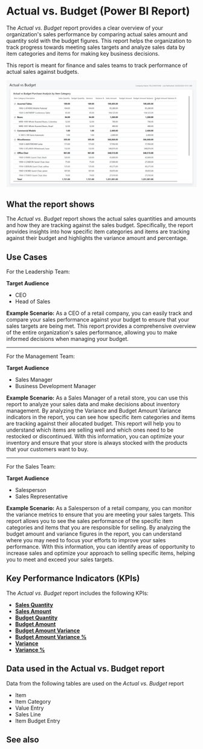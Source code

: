 # Actual vs. Budget (Power BI Report)

The _Actual vs. Budget_ report provides a clear overview of your organization's sales performance by comparing actual sales amount and quantity sold with the budget figures. This report helps the organization to track progress towards meeting sales targets and analyze sales data by item categories and items for making key business decisions.


This report is meant for finance and sales teams to track performance of actual sales against budgets.

![Sales Actual vs. Budget screenshot](/business-central/media/sales/sales-actual-vs-budget.png "Sales Actual vs. Budget - Screenshot")

## What the report shows

The _Actual vs. Budget_ report shows the actual sales quantities and amounts and how they are tracking against the sales budget. Specifically, the report provides insights into how specific item categories and items are tracking against their budget and highlights the variance amount and percentage.

## Use Cases

For the Leadership Team:

**Target Audience**
- CEO
- Head of Sales

**Example Scenario:** As a CEO of a retail company, you can easily track and compare your sales performance against your budget to ensure that your sales targets are being met. This report provides a comprehensive overview of the entire organization's sales performance, allowing you to make informed decisions when managing your budget.

---

For the Management Team:

**Target Audience**

- Sales Manager
- Business Development Manager

**Example Scenario:** As a Sales Manager of a retail store, you can use this report to analyze your sales data and make decisions about inventory management. By analyzing the Variance and Budget Amount Variance indicators in the report, you can see how specific item categories and items are tracking against their allocated budget. This report will help you to understand which items are selling well and which ones need to be restocked or discontinued. With this information, you can optimize your inventory and ensure that your store is always stocked with the products that your customers want to buy.

---

For the Sales Team:

**Target Audience**

- Salesperson
- Sales Representative

**Example Scenario:** As a Salesperson of a retail company, you can monitor the variance metrics to ensure that you are meeting your sales targets. This report allows you to see the sales performance of the specific item categories and items that you are responsible for selling. By analyzing the budget amount and variance figures in the report, you can understand where you may need to focus your efforts to improve your sales performance. With this information, you can identify areas of opportunity to increase sales and optimize your approach to selling specific items, helping you to meet and exceed your sales targets.

## Key Performance Indicators (KPIs)

The _Actual vs. Budget_ report includes the following KPIs:

- [**Sales Quantity**](https://github.com/microsoft/Project-Yellowstone-Documentation/blob/main/business-central/sales/sales-kpi.md#sales-quantity)  
- [**Sales Amount**](https://github.com/microsoft/Project-Yellowstone-Documentation/blob/main/business-central/sales/sales-kpi.md#sales-amount)  
- [**Budget Quantity**](https://github.com/microsoft/Project-Yellowstone-Documentation/blob/main/business-central/sales/sales-kpi.md#budget-quantity)  
- [**Budget Amount**](https://github.com/microsoft/Project-Yellowstone-Documentation/blob/main/business-central/sales/sales-kpi.md#budget-amount)  
- [**Budget Amount Variance**](https://github.com/microsoft/Project-Yellowstone-Documentation/blob/main/business-central/sales/sales-kpi.md#budget-amount-variance)  
- [**Budget Amount Variance %**](https://github.com/microsoft/Project-Yellowstone-Documentation/blob/main/business-central/sales/sales-kpi.md#budget-amount-variance-)  
- [**Variance**](https://github.com/microsoft/Project-Yellowstone-Documentation/blob/main/business-central/sales/sales-kpi.md#variance)  
- [**Variance %**](https://github.com/microsoft/Project-Yellowstone-Documentation/blob/main/business-central/sales/sales-kpi.md#variance-)  


## Data used in the Actual vs. Budget report

Data from the following tables are used on the *Actual vs. Budget* report
- Item
- Item Category
- Value Entry
- Sales Line
- Item Budget Entry


## See also
